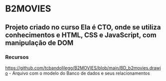 # B2MOVIES

## Projeto criado no curso Ela é CTO, onde se utiliza conhecimentos e HTML, CSS e JavaScript, com manipulação de DOM

### Recursos

https://github.com/tcbandolilegg/B2MOVIES/blob/main/BD_b2movies.drawio - Arquivo com o modelo do Banco de dados e seus relacionamentos
